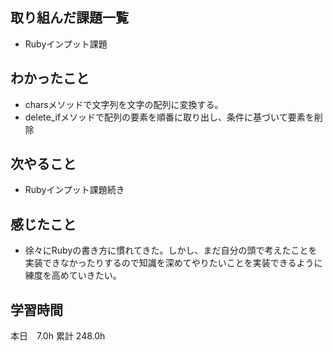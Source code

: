 ## 取り組んだ課題一覧
- Rubyインプット課題
## わかったこと
- charsメソッドで文字列を文字の配列に変換する。
- delete_ifメソッドで配列の要素を順番に取り出し、条件に基づいて要素を削除
## 次やること
- Rubyインプット課題続き
## 感じたこと
- 徐々にRubyの書き方に慣れてきた。しかし、まだ自分の頭で考えたことを実装できなかったりするので知識を深めてやりたいことを実装できるように練度を高めていきたい。
## 学習時間
本日　7.0h
累計 248.0h
